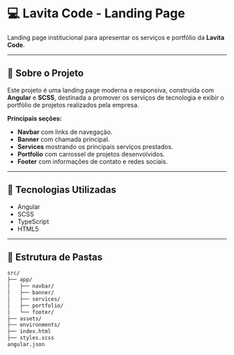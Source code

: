 # 💻 Lavita Code - Landing Page

Landing page institucional para apresentar os serviços e portfólio da **Lavita Code**.

---

## 📄 Sobre o Projeto

Este projeto é uma landing page moderna e responsiva, construída com **Angular** e **SCSS**, destinada a promover os serviços de tecnologia e exibir o portfólio de projetos realizados pela empresa.

**Principais seções:**
- **Navbar** com links de navegação.
- **Banner** com chamada principal.
- **Services** mostrando os principais serviços prestados.
- **Portfolio** com carrossel de projetos desenvolvidos.
- **Footer** com informações de contato e redes sociais.

---

## 🚀 Tecnologias Utilizadas

- Angular
- SCSS
- TypeScript
- HTML5

---

## 📂 Estrutura de Pastas

```bash
src/
├── app/
│   ├── navbar/
│   ├── banner/
│   ├── services/
│   ├── portfolio/
│   └── footer/
├── assets/
├── environments/
├── index.html
├── styles.scss
angular.json


